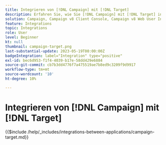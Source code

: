 ```yaml
---
title: Integrieren von [!DNL Campaign] mit [!DNL Target]
description: Erfahren Sie, wie Sie [!DNL Campaign] mit [!DNL Target] integrieren.
solution: Campaign, Campaign v8 Client Console, Campaign v8 Web User Interface, Campaign Classic v7, Target
feature: Integrations
topic: Integrations
role: User
level: Beginner
kt: null
thumbnail: campaign-target.png
last-substantial-update: 2023-05-19T00:00:00Z
badgeIntegration: label="Integration" type="positive"
exl-id: bec6d953-f1f4-4039-b17e-58dd429e6884
source-git-commit: cb7b3dd4776f7a475519ae7b8ed9c3209f9d9917
workflow-type: tm+mt
source-wordcount: '10'
ht-degree: 10%

---
```


# Integrieren von [!DNL Campaign] mit [!DNL Target]

{{$include /help/_includes/integrations-between-applications/campaign-target.md}}
